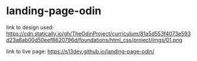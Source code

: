# landing-page-odin

link to design used: https://cdn.statically.io/gh/TheOdinProject/curriculum/81a5d553f4073e593d23a6ab00d50eef8620796d/foundations/html_css/project/imgs/01.png

link to live page: https://s13dev.github.io/landing-page-odin/